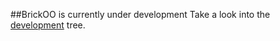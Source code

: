 
##BrickOO is currently under development
Take a look into the [development](https://github.com/brickoo/brickoo/tree/dev) tree.
